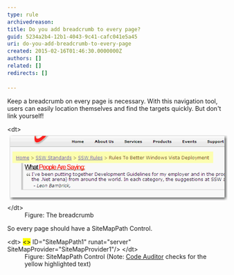 ```yaml
---
type: rule
archivedreason: 
title: Do you add breadcrumb to every page?
guid: 5234a2b4-12b1-4043-9c41-cafc041e5a45
uri: do-you-add-breadcrumb-to-every-page
created: 2015-02-16T01:46:30.0000000Z
authors: []
related: []
redirects: []

---
```


Keep a breadcrumb on every page is necessary. With this navigation tool,  users can easily location themselves and find the targets quickly. But  don't link yourself!

<!--endintro-->
<dl class="image">&lt;dt&gt; 
      <img alt="add breadcrumb to the top of the page" src="../../assets/WebsiteLayout_Breadcrumb_1.gif" style="margin:5px;">
   &lt;/dt&gt;<dd>Figure: The breadcrumb</dd></dl>
So every page should have a SiteMapPath Control.
<dl class="code">&lt;dt&gt; 
      <span style="background-color:yellow;"><></span> ID="SiteMapPath1" runat="server" SiteMapProvider="SiteMapProvider1"/> &lt;/dt&gt;<dd>Figure: SiteMapPath Control (Note: 
      <a href="http://www.ssw.com.au/ssw/redirect/ssw/CodeAuditor.htm">Code Auditor</a> checks for the yellow highlighted text)</dd></dl>

